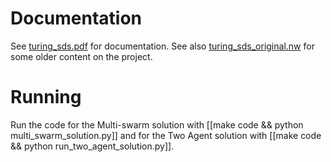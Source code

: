 # Documentation

See [turing_sds.pdf](turing_sds.pdf) for documentation. See also [turing_sds_original.nw](turing_sds_original.nw) for some older content on the project.

# Running

Run the code for the Multi-swarm solution with [[make code && python multi_swarm_solution.py]] and for the Two Agent solution with [[make code && python run_two_agent_solution.py]].
